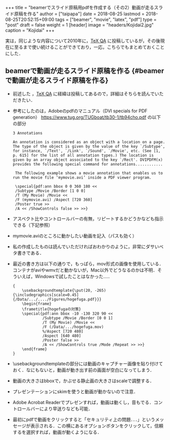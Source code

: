 +++
title = "beamerでスライド原稿用pdfを作成する（その2）動画が走るスライド原稿を作る"
author = ["taipapa"]
date = 2018-08-25
lastmod = 2018-08-25T20:52:15+09:00
tags = ["beamer", "movie", "latex", "pdf"]
type = "post"
draft = false
weight = 1
[header]
  image = "headers/Kojidai2.jpg"
  caption = "Kojidai"
+++

実は，同じような内容について2010年に，[TeX QA](https://oku.edu.mie-u.ac.jp/tex/mod/forum/discuss.php?d=399#p2100) に投稿しているが，その後現在に至るまで使い続けることができており，一応，こちらでもまとめておくことにした．


## beamerで動画が走るスライド原稿を作る {#beamerで動画が走るスライド原稿を作る}

-   前述した ，[TeX QA](https://oku.edu.mie-u.ac.jp/tex/mod/forum/discuss.php?d=399#p2100) に経緯は投稿してあるので，詳細はそちらを読んでいただきたい．
-   参考にしたのは，Adobeのpdfのマニュアル（DVI specials for PDF generation） <https://www.tug.org/TUGboat/tb30-1/tb94cho.pdf> の以下の部分

    ```text
    3 Annotations

    An annotation is considered as an object with a location on a page. The type of the object is given by the value of the key `/Subtype', for instance, `/Text', `/Link', `/Sound', `/Movie', etc. (See [1, p. 615] for the list of all annotation types.) The location is given by an array object associated to the key `/Rect'. DVIPDFM(x) provides the following special command for annotations............

     The following example shows a movie annotation that enables us to run the movie file ‘mymovie.avi’ inside a PDF viewer program.

     \special{pdf:ann bbox 0 0 360 180 <<
     /Subtype /Movie /Border [1 0 0]
     /T (My Movie) /Movie <<
     /F (mymovie.avi) /Aspect [720 360]
     /Poster true >>
     /A << /ShowControls false >> >>}
    ```
-   アスペクト比やコントロールバーの有無，リピートするかどうかなども指示できる（下記参照）
-   mymovie.aviのところに動かしたい動画を記入（パスも効く）
-   私の作成したものは読んでいただければおわかりのように，非常にダサいベタ書きである．
-   最近の書き方は以下の通りで，もっぱら，mov形式の画像を使用している．コンテナがaviやwmvだと動かないが，Mac以外でどうなるのかは不明．そういえば，Windowsで試したことはなかった.....

    ```shell
    {
        \usebackgroundtemplate{\put(20, -265){\includegraphics[scale=0.45]{/Data/.../..../Figures/hogefuga.pdf}}}
        \begin{frame}
        \frametitle{hogefugaの対策}
        \special{pdf:ann bbox -10 -130 320 90 <<
                 /Subtype /Movie /Border [0 0 1]
                 /T (My Movie) /Movie <<
                 /F (/Data/.../hogefuga.mov)
                 %/Aspect [720 480]
                 /Aspect [640 480]
                 /Poster false >>
                 /A << /ShowControls true /Mode /Repeat >> >>}
        \end{frame}
    }
    ```
-   \usebackgroundtemplateの部分には動画のキャプチャー画像を貼り付けておく．なにもないと，動画が動き出す前の画面が空白になってしまう．
-   動画の大きさはbboxで，かぶせる静止画の大きさはscaleで調整する．
-   プレゼンテーションにskimを使うと動画が動かないので注意．
-   Adobe Acrobat Readerでプレゼンすれば，動画は動くし，音もでる．コントロールバーにより早送りなども可能．
-   最初にpdfで動画をクリックすると「セキュリティ上の問題．．．」というメッセージが表示される．この横にあるオプションボタンをクリックして，信頼するを選択すれば，動画が動くようになる．
